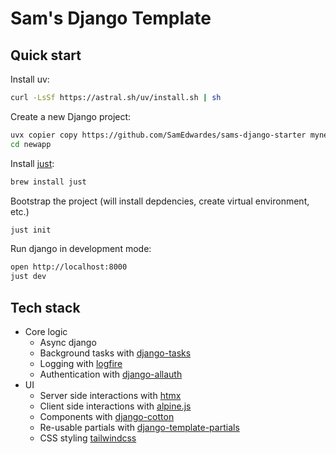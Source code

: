 # Sam's Django Template

## Quick start

Install uv:

```bash
curl -LsSf https://astral.sh/uv/install.sh | sh
```

Create a new Django project:

```bash
uvx copier copy https://github.com/SamEdwardes/sams-django-starter mynewapp
cd newapp
```

Install [just](https://github.com/casey/just?tab=readme-ov-file#installation):

```bash
brew install just
```

Bootstrap the project (will install depdencies, create virtual environment, etc.)

```bash
just init
```

Run django in development mode:

```bash
open http://localhost:8000
just dev
```

## Tech stack

- Core logic
  - Async django
  - Background tasks with [django-tasks](https://github.com/realOrangeOne/django-tasks)
  - Logging with [logfire](https://logfire.pydantic.dev/docs/)
  - Authentication with [django-allauth](https://docs.allauth.org/en/latest/)
- UI
  - Server side interactions with [htmx](https://htmx.org/docs/)
  - Client side interactions with [alpine.js](https://alpinejs.dev/start-here)
  - Components with [django-cotton](https://django-cotton.com)
  - Re-usable partials with [django-template-partials](https://github.com/carltongibson/django-template-partials/)
  - CSS styling [tailwindcss](https://tailwindcss.com/docs)
